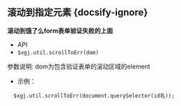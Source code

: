 ##  滚动到指定元素 {docsify-ignore}
**滚动到饿了么form表单验证失败的上面**
*  API
  * ` $xgj.util.scrollToErr(dom) `
  

参数说明:
 dom为包含验证表单的滚动区域的element


* 示例：
  
```
  $xgj.util.scrollToErr(document.querySelector(id名));
```

